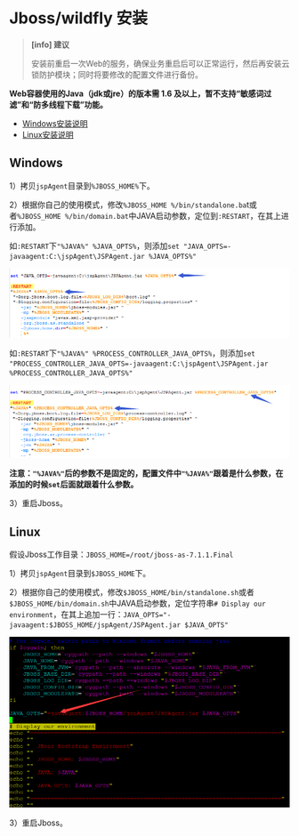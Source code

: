 # Jboss/wildfly 安装

> **\[info\] 建议**
>
> 安装前重启一次Web的服务，确保业务重启后可以正常运行，然后再安装云锁防护模块；同时将要修改的配置文件进行备份。

**Web容器使用的Java（jdk或jre）的版本需 1.6 及以上，暂不支持“敏感词过滤”和“防多线程下载”功能。**

* [Windows安装说明](jboss.md#windows)
* [Linux安装说明](jboss.md#linux)

## Windows

1）拷贝`jspAgent`目录到`%JBOSS_HOME%`下。

2）根据你自己的使用模式，修改`%JBOSS_HOME %/bin/standalone.ba`t或者`%JBOSS_HOME %/bin/domain.bat`中JAVA启动参数，定位到`:RESTART`，在其上进行添加。

如`:RESTART`下`"%JAVA%" %JAVA_OPTS%`，则添加`set "JAVA_OPTS=-javaagent:C:\jspAgent\JSPAgent.jar %JAVA_OPTS%"`

![](../../.gitbook/assets/JbossW01.png)

如`:RESTART`下`"%JAVA%" %PROCESS_CONTROLLER_JAVA_OPTS%`，则添加`set "PROCESS_CONTROLLER_JAVA_OPTS=-javaagent:C:\jspAgent\JSPAgent.jar %PROCESS_CONTROLLER_JAVA_OPTS%"`

![](../../.gitbook/assets/JbossW02.png)

**注意：`"%JAVA%"`后的参数不是固定的，配置文件中`"%JAVA%"`跟着是什么参数，在添加的时候`set`后面就跟着什么参数。**

3）重启Jboss。

## Linux

假设Jboss工作目录：`JBOSS_HOME=/root/jboss-as-7.1.1.Final`

1）拷贝`jspAgent`目录到`$JBOSS_HOME`下。

2）根据你自己的使用模式，修改`$JBOSS_HOME/bin/standalone.sh`或者 `$JBOSS_HOME/bin/domain.sh`中JAVA启动参数，定位字符串`# Display our environment`，在其上追加一行：`JAVA_OPTS="-javaagent:$JBOSS_HOME/jspAgent/JSPAgent.jar $JAVA_OPTS"`

![](../../.gitbook/assets/JbossL.png)

3）重启Jboss。

